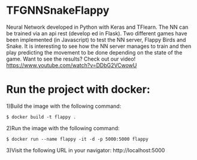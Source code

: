 # TFGNNSnakeFlappy
Neural Network developed in Python with Keras and TFlearn. The NN can be trained via an api rest (develop ed in Flask). 
Two different games have been implemented (in Javascript) to test the NN server, Flappy Birds and Snake. 
It is interesting to see how the NN server manages to train and then play predicting the movement to be done depending on the state of the game. 
Want to see the results? Check out our video! https://www.youtube.com/watch?v=DDbG2VCwowU


# Run the project with docker:
1)Build the image with the following command:
  
`$ docker build -t flappy .`
  

2)Run the image with the following command:
  
`$ docker run --name flappy -it -d -p 5000:5000 flappy`

3)Visit the following URL in your navigator: http://localhost:5000
